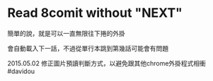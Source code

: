 Read 8comit without "NEXT"
==============

簡單的說，就是可以一直無限往下捲的外掛

會自動載入下一話，不過從單行本跳到第幾話可能會有問題


2015.05.02 修正圖片預讀判斷方式，以避免跟其他chrome外掛程式相衝 #davidou